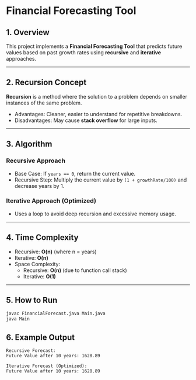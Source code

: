 # Financial Forecasting Tool

## 1. Overview
This project implements a **Financial Forecasting Tool** that predicts future values based on past growth rates using **recursive** and **iterative** approaches.

---

## 2. Recursion Concept
**Recursion** is a method where the solution to a problem depends on smaller instances of the same problem.
- Advantages: Cleaner, easier to understand for repetitive breakdowns.
- Disadvantages: May cause **stack overflow** for large inputs.

---

## 3. Algorithm
### Recursive Approach
- Base Case: If `years == 0`, return the current value.
- Recursive Step: Multiply the current value by `(1 + growthRate/100)` and decrease years by 1.

### Iterative Approach (Optimized)
- Uses a loop to avoid deep recursion and excessive memory usage.

---

## 4. Time Complexity
- Recursive: **O(n)** (where n = years)
- Iterative: **O(n)**
- Space Complexity:
  - Recursive: **O(n)** (due to function call stack)
  - Iterative: **O(1)**

---

## 5. How to Run
```bash
javac FinancialForecast.java Main.java
java Main
```

## 6. Example Output
```
Recursive Forecast:
Future Value after 10 years: 1628.89

Iterative Forecast (Optimized):
Future Value after 10 years: 1628.89
```
